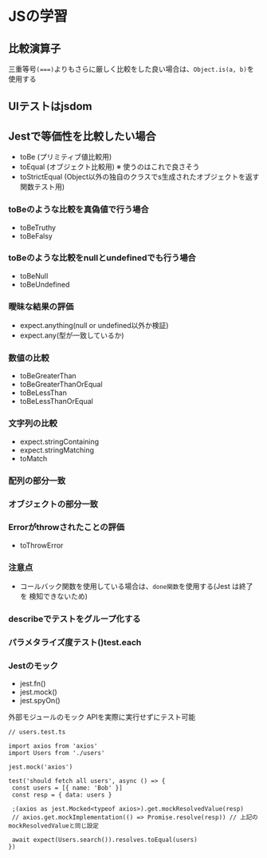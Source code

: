 # JSの学習

## 比較演算子
三重等号```(===)```よりもさらに厳しく比較をした良い場合は、```Object.is(a, b)```を使用する

## UIテストはjsdom

## Jestで等価性を比較したい場合
 - toBe (プリミティブ値比較用)
 - toEqual (オブジェクト比較用)
 ※ 使うのはこれで良さそう
 - toStrictEqual (Object以外の独自のクラスでs生成されたオブジェクトを返す関数テスト用)

### toBeのような比較を真偽値で行う場合
 - toBeTruthy
 - toBeFalsy

 ### toBeのような比較をnullとundefinedでも行う場合
 - toBeNull
 - toBeUndefined

 ### 曖昧な結果の評価
 - expect.anything(null or undefined以外か検証)
 - expect.any(型が一致しているか)

 ### 数値の比較
 - toBeGreaterThan
 - toBeGreaterThanOrEqual
 - toBeLessThan
 - toBeLessThanOrEqual

 ### 文字列の比較
  - expect.stringContaining
  - expect.stringMatching
  - toMatch

### 配列の部分一致

### オブジェクトの部分一致

### Errorがthrowされたことの評価
 - toThrowError

### 注意点
 - コールバック関数を使用している場合は、```done関数```を使用する(Jest は終了を
 検知できないため)

### describeでテストをグループ化する
### パラメタライズ度テスト()test.each


### Jestのモック
 - jest.fn()
 - jest.mock()
 - jest.spyOn()


 外部モジュールのモック
 APIを実際に実行せずにテスト可能
 ```
 // users.test.ts

import axios from 'axios'
import Users from './users'

jest.mock('axios')

test('should fetch all users', async () => {
  const users = [{ name: 'Bob' }]
  const resp = { data: users }

  ;(axios as jest.Mocked<typeof axios>).get.mockResolvedValue(resp)
  // axios.get.mockImplementation(() => Promise.resolve(resp)) // 上記のmockResolvedValueと同じ設定

  await expect(Users.search()).resolves.toEqual(users)
})


 ```